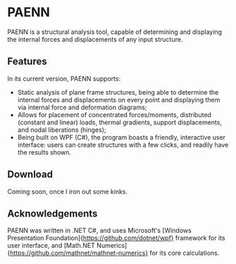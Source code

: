 # PAENN

PAENN is a structural analysis tool, capable of determining and displaying the internal forces and displacements of any input structure.


## Features

In its current version, PAENN supports:
* Static analysis of plane frame structures, being able to determine the internal forces and displacements on every point and displaying them via internal force and deformation diagrams;
* Allows for placement of concentrated forces/moments, distributed (constant and linear) loads, thermal gradients, support displacements, and nodal liberations (hinges);
* Being built on WPF (C#), the program boasts a friendly, interactive user interface: users can create structures with a few clicks, and readily have the results shown.



## Download

Coming soon, once I iron out some kinks.



## Acknowledgements

PAENN was written in .NET C#, and uses Microsoft's [Windows Presentation Foundation]{https://github.com/dotnet/wpf} framework for its user interface, and [Math.NET Numerics]{https://github.com/mathnet/mathnet-numerics} for its core calculations.


